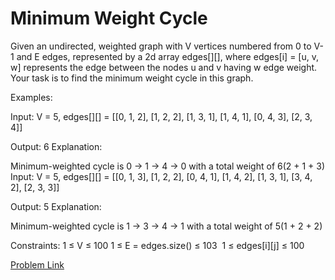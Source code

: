 # Minimum Weight Cycle

Given an undirected, weighted graph with V vertices numbered from 0 to V-1 and E edges, represented by a 2d array edges[][], where edges[i] = [u, v, w] represents the edge between the nodes u and v having w edge weight.
Your task is to find the minimum weight cycle in this graph.

Examples:

Input: V = 5, edges[][] = [[0, 1, 2], [1, 2, 2], [1, 3, 1], [1, 4, 1], [0, 4, 3], [2, 3, 4]]

Output: 6
Explanation: 

Minimum-weighted cycle is  0 → 1 → 4 → 0 with a total weight of 6(2 + 1 + 3)
Input: V = 5, edges[][] = [[0, 1, 3], [1, 2, 2], [0, 4, 1], [1, 4, 2], [1, 3, 1], [3, 4, 2], [2, 3, 3]]

Output: 5
Explanation: 

Minimum-weighted cycle is  1 → 3 → 4 → 1 with a total weight of 5(1 + 2 + 2)


Constraints:
1 ≤ V ≤ 100
1 ≤ E = edges.size() ≤ 103 
1 ≤ edges[i][j] ≤ 100

[Problem Link](https://www.geeksforgeeks.org/problems/minimum-weight-cycle/1)